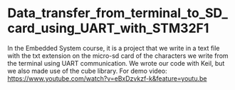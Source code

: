 # Data_transfer_from_terminal_to_SD_card_using_UART_with_STM32F1
In the Embedded System course, it is a project that we write in a text file with the txt extension on the micro-sd card of the characters we write from the terminal using UART communication. We wrote our code with Keil, but we also made use of the cube library.
For demo video: https://www.youtube.com/watch?v=eBxDzvkzf-k&feature=youtu.be
